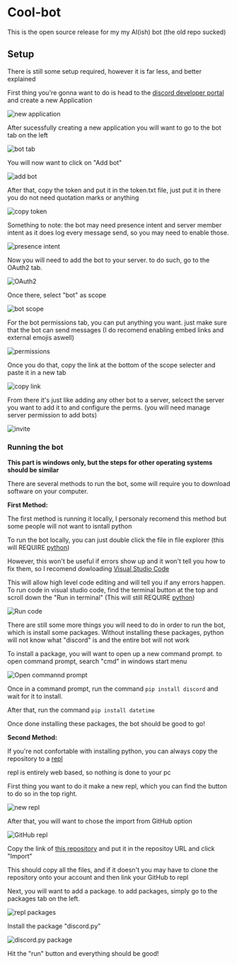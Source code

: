 # Cool-bot

This is the open source release for my my AI(ish) bot (the old repo sucked)

## Setup

There is still some setup required, however it is far less, and better explained

First thing you're gonna want to do is head to the [discord developer portal](https://discord.com/developers/applications) and create a new Application

![new application](images/new_app.png)

After sucessfully creating a new application you will want to go to the bot tab on the left

![bot tab](images/bot_tab.png)

You will now want to click on "Add bot"

![add bot](images/new_bot.png)

After that, copy the token and put it in the token.txt file, just put it in there you do not need quotation marks or anything

![copy token](images/copy_token.png)

Something to note: the bot may need presence intent and server member intent as it does log every message send, so you may need to enable those.

![presence intent](images/intent.png)

Now you will need to add the bot to your server. to do such, go to the OAuth2 tab.

![OAuth2](images/auth.png)

Once there, select "bot" as scope

![bot scope](images/bot_scope.png)

For the bot permissions tab, you can put anything you want. just make sure that the bot can send messages (I do recomend enabling embed links and external emojis aswell)

![permissions](images/perms.png)

Once you do that, copy the link at the bottom of the scope selecter and paste it in a new tab

![copy link](images/copy_link.png)

From there it's just like adding any other bot to a server, selcect the server you want to add it to and configure the perms. (you will need manage server permission to add bots)

![invite](images/invite.png)

### Running the bot
**This part is windows only, but the steps for other operating systems should be similar**

There are several methods to run the bot, some will require you to download software on your computer.

**__First Method:__**

The first method is running it locally, I personaly recomend this method but some people will not want to isntall python

To run the bot locally, you can just double click the file in file explorer (this will REQUIRE [python](https://www.python.org/downloads))

However, this won't be useful if errors show up and it won't tell you how to fix them, so I recomend dowloading [Visual Studio Code](https://code.visualstudio.com/Download)

This will allow high level code editing and will tell you if any errors happen. To run code in visual studio code, find the terminal button at the top and scroll down the "Run in terminal" (This will still REQUIRE [python](https://www.python.org/downloads))

![Run code](images/vs_run.png)

There are still some more things you will need to do in order to run the bot, which is install some packages. Without installing these packages, python will not know what "discord" is and the entire bot will not work

To install a package, you will want to open up a new command prompt. to open command prompt, search "cmd" in windows start menu

![Open commannd prompt](images/new_cmd.png)

Once in a command prompt, run the command `pip install discord` and wait for it to install.

After that, run the command `pip install datetime`

Once done installing these packages, the bot should be good to go!

**__Second Method:__**

If you're not confortable with installing python, you can always copy the repository to a [repl](https://repl.it)

repl is entirely web based, so nothing is done to your pc

First thing you want to do it make a new repl, which you can find the button to do so in the top right.

![new repl](images/new_repl.png)

After that, you will want to chose the import from GitHub option

![GitHub repl](images/git_repo.png)

Copy the link of [this repository](https://github.com/deb06/Cool-bot) and put it in the repositoy URL and click "Import"

This should copy all the files, and if it doesn't you may have to clone the repository onto your account and then link your GitHub to repl

Next, you will want to add a package. to add packages, simply go to the packages tab on the left.

![repl packages](images/repl_packages.png)

Install the package "discord.py" 

![discord.py package](images/repl_discord.png)

Hit the "run" button and everything should be good!
